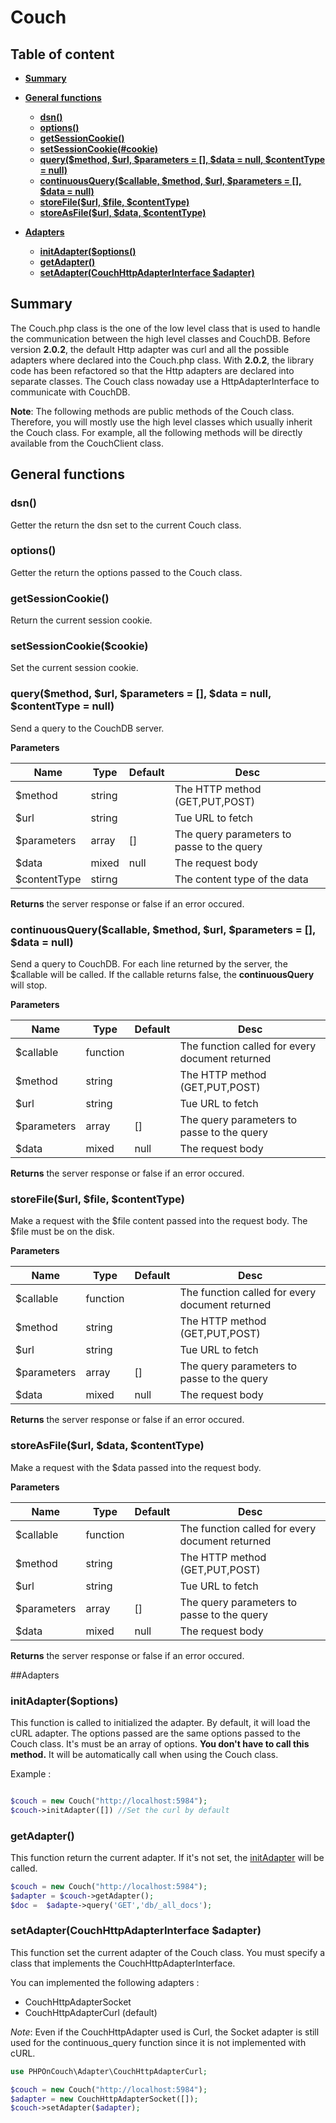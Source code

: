 # Couch

## Table of content

- [**Summary**](#summary)
- [**General functions**](#general-functions)
    + [**dsn()**](#dsn)
    + [**options()**](#options)
    + [**getSessionCookie()**](#getsessioncookie)
    + [**setSessionCookie(#cookie)**](#setsessioncookiecookie)
    + [**query($method, $url, $parameters = [], $data = null, $contentType = null)**](#querymethod-url-parameters---data--null-contenttype--null)
    + [**continuousQuery($callable, $method, $url, $parameters = [], $data = null)**](#continuousquerycallable-method-url-parameters---data--null)
    + [**storeFile($url, $file, $contentType)**](#storefileurl-file-contenttype)
    + [**storeAsFile($url, $data, $contentType)**](#storeasfileurl-data-contenttype)
    
- [**Adapters**](#adapters)
    + [**initAdapter($options()**](#initadapteroptions)
    + [**getAdapter()**](#getadapter)
    + [**setAdapter(CouchHttpAdapterInterface $adapter)**](#setadaptercouchhttpadapterinterface-adapter)

## Summary

The Couch.php class is the one of the low level class that is used to handle the communication between the high level classes and CouchDB. Before version **2.0.2**, the default Http adapter was curl and all the possible adapters where declared into the Couch.php class. With **2.0.2**, the library code has been refactored so  that the Http adapters are declared into separate classes. The Couch class nowaday use a HttpAdapterInterface to communicate with CouchDB.

**Note**: The following methods are public methods of the Couch class. Therefore, you will mostly use the high level classes which usually inherit the Couch class. For example, all the following methods will be directly available from the CouchClient class.

## General functions 

### dsn()

Getter the return the dsn set to the current Couch class.

### options()

Getter the return the options passed to the Couch class.

### getSessionCookie()

Return the current session cookie.

### setSessionCookie($cookie)

Set the current session cookie.

### query($method, $url, $parameters = [], $data = null, $contentType = null)

Send a query to the CouchDB server. 

**Parameters**

| Name | Type | Default | Desc |
|---|---|---|---|
| $method | string |   | The HTTP method (GET,PUT,POST) |
| $url | string |   | Tue URL to fetch |
| $parameters | array | [] | The query parameters to passe to the query |
| $data | mixed | null | The request body | 
| $contentType | stirng |   | The content type of the data |

**Returns**  the server response or false if an error occured.

### continuousQuery($callable, $method, $url, $parameters = [], $data = null)

Send a query to CouchDB. For each line returned by the server, the $callable will be called. If the callable returns false, the **continuousQuery** will stop.

**Parameters**

| Name | Type | Default | Desc |
|---|---|---|---|
| $callable | function |   | The function called for every document returned |
| $method | string |   | The HTTP method (GET,PUT,POST) |
| $url | string |   | Tue URL to fetch |
| $parameters | array | [] | The query parameters to passe to the query |
| $data | mixed | null | The request body | 

**Returns**  the server response or false if an error occured.

### storeFile($url, $file, $contentType)

Make a request with the $file content passed into the request body. The $file must be on the disk.

**Parameters**

| Name | Type | Default | Desc |
|---|---|---|---|
| $callable | function |   | The function called for every document returned |
| $method | string |   | The HTTP method (GET,PUT,POST) |
| $url | string |   | Tue URL to fetch |
| $parameters | array | [] | The query parameters to passe to the query |
| $data | mixed | null | The request body | 

**Returns**  the server response or false if an error occured.

### storeAsFile($url, $data, $contentType)

Make a request with the $data passed into the request body.

**Parameters**

| Name | Type | Default | Desc |
|---|---|---|---|
| $callable | function |   | The function called for every document returned |
| $method | string |   | The HTTP method (GET,PUT,POST) |
| $url | string |   | Tue URL to fetch |
| $parameters | array | [] | The query parameters to passe to the query |
| $data | mixed | null | The request body | 

**Returns**  the server response or false if an error occured.

##Adapters



### initAdapter($options)

This function is called to initialized the adapter. By default, it will load the cURL adapter. The options passed are the same options passed to the Couch class. It's must be an array of options. **You don't have to call this method.** It will be automatically call when using the Couch class.

Example :

```php

$couch = new Couch("http://localhost:5984");
$couch->initAdapter([]) //Set the curl by default
```


### getAdapter()

This function return the current adapter. If it's not set, the [initAdapter](#initadapter-options) will be called. 

```php
$couch = new Couch("http://localhost:5984");
$adapter = $couch->getAdapter();
$doc =  $adapte->query('GET','db/_all_docs');
```

### setAdapter(CouchHttpAdapterInterface $adapter)

This function set the current adapter of the Couch class. You must specify a class that implements the CouchHttpAdapterInterface.

You can implemented the following adapters :

 - CouchHttpAdapterSocket
 - CouchHttpAdapterCurl (default)

*Note*: Even if the CouchHttpAdapter used is Curl, the Socket adapter is still used for the continuous_query function since it is not implemented with cURL.

```php
use PHPOnCouch\Adapter\CouchHttpAdapterCurl;

$couch = new Couch("http://localhost:5984");
$adapter = new CouchHttpAdapterSocket([]);
$couch->setAdapter($adapter);
```